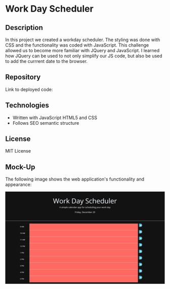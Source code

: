 # Work Day Scheduler

## Description

In this project we created a workday scheduler. The styling was done with CSS and the functionality was coded with JavaScript. This challenge allowed us to become more familiar with JQuery and JavaScript. I learned how JQuery can be used to not only simplify our JS code, but also be used to add the currrent date to the browser.

## Repository

Link to deployed code: 

## Technologies

- Written with JavaScript HTML5 and CSS
- Follows SEO semantic structure

## License

MIT License

## Mock-Up

The following image shows the web application's functionality and appearance:

![This webpage includes the scheduler.](./Assets/images/Scheduler.png)

